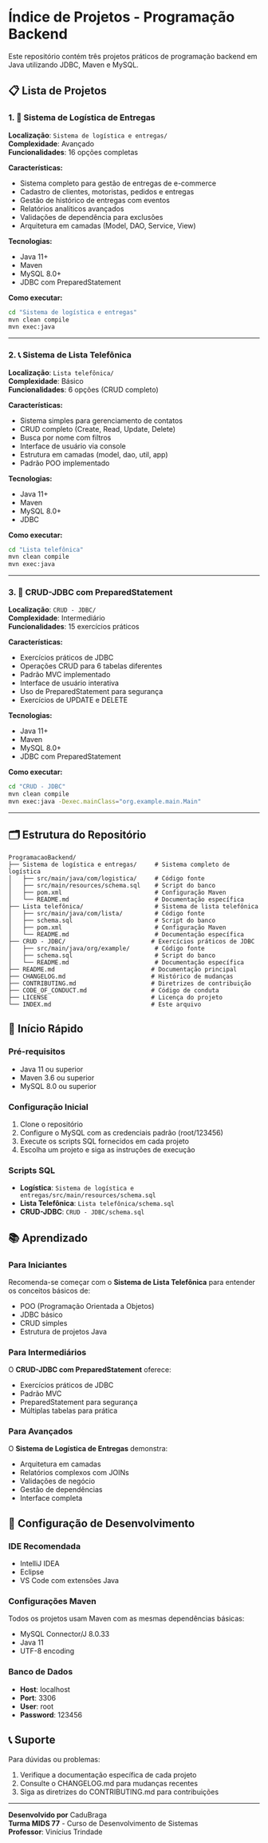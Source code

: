 # Índice de Projetos - Programação Backend

Este repositório contém três projetos práticos de programação backend em Java utilizando JDBC, Maven e MySQL.

## 📋 Lista de Projetos

### 1. 🚚 Sistema de Logística de Entregas
**Localização**: `Sistema de logística e entregas/`  
**Complexidade**: Avançado  
**Funcionalidades**: 16 opções completas

**Características:**
- Sistema completo para gestão de entregas de e-commerce
- Cadastro de clientes, motoristas, pedidos e entregas
- Gestão de histórico de entregas com eventos
- Relatórios analíticos avançados
- Validações de dependência para exclusões
- Arquitetura em camadas (Model, DAO, Service, View)

**Tecnologias:**
- Java 11+
- Maven
- MySQL 8.0+
- JDBC com PreparedStatement

**Como executar:**
```bash
cd "Sistema de logística e entregas"
mvn clean compile
mvn exec:java
```

---

### 2. 📞 Sistema de Lista Telefônica
**Localização**: `Lista telefônica/`  
**Complexidade**: Básico  
**Funcionalidades**: 6 opções (CRUD completo)

**Características:**
- Sistema simples para gerenciamento de contatos
- CRUD completo (Create, Read, Update, Delete)
- Busca por nome com filtros
- Interface de usuário via console
- Estrutura em camadas (model, dao, util, app)
- Padrão POO implementado

**Tecnologias:**
- Java 11+
- Maven
- MySQL 8.0+
- JDBC

**Como executar:**
```bash
cd "Lista telefônica"
mvn clean compile
mvn exec:java
```

---

### 3. 💾 CRUD-JDBC com PreparedStatement
**Localização**: `CRUD - JDBC/`  
**Complexidade**: Intermediário  
**Funcionalidades**: 15 exercícios práticos

**Características:**
- Exercícios práticos de JDBC
- Operações CRUD para 6 tabelas diferentes
- Padrão MVC implementado
- Interface de usuário interativa
- Uso de PreparedStatement para segurança
- Exercícios de UPDATE e DELETE

**Tecnologias:**
- Java 11+
- Maven
- MySQL 8.0+
- JDBC com PreparedStatement

**Como executar:**
```bash
cd "CRUD - JDBC"
mvn clean compile
mvn exec:java -Dexec.mainClass="org.example.main.Main"
```

---

## 🗂️ Estrutura do Repositório

```
ProgramacaoBackend/
├── Sistema de logística e entregas/     # Sistema completo de logística
│   ├── src/main/java/com/logistica/     # Código fonte
│   ├── src/main/resources/schema.sql    # Script do banco
│   ├── pom.xml                          # Configuração Maven
│   └── README.md                        # Documentação específica
├── Lista telefônica/                    # Sistema de lista telefônica
│   ├── src/main/java/com/lista/         # Código fonte
│   ├── schema.sql                       # Script do banco
│   ├── pom.xml                          # Configuração Maven
│   └── README.md                        # Documentação específica
├── CRUD - JDBC/                        # Exercícios práticos de JDBC
│   ├── src/main/java/org/example/       # Código fonte
│   ├── schema.sql                       # Script do banco
│   └── README.md                        # Documentação específica
├── README.md                           # Documentação principal
├── CHANGELOG.md                        # Histórico de mudanças
├── CONTRIBUTING.md                     # Diretrizes de contribuição
├── CODE_OF_CONDUCT.md                  # Código de conduta
├── LICENSE                             # Licença do projeto
└── INDEX.md                            # Este arquivo
```

## 🚀 Início Rápido

### Pré-requisitos
- Java 11 ou superior
- Maven 3.6 ou superior
- MySQL 8.0 ou superior

### Configuração Inicial
1. Clone o repositório
2. Configure o MySQL com as credenciais padrão (root/123456)
3. Execute os scripts SQL fornecidos em cada projeto
4. Escolha um projeto e siga as instruções de execução

### Scripts SQL
- **Logística**: `Sistema de logística e entregas/src/main/resources/schema.sql`
- **Lista Telefônica**: `Lista telefônica/schema.sql`
- **CRUD-JDBC**: `CRUD - JDBC/schema.sql`

## 📚 Aprendizado

### Para Iniciantes
Recomenda-se começar com o **Sistema de Lista Telefônica** para entender os conceitos básicos de:
- POO (Programação Orientada a Objetos)
- JDBC básico
- CRUD simples
- Estrutura de projetos Java

### Para Intermediários
O **CRUD-JDBC com PreparedStatement** oferece:
- Exercícios práticos de JDBC
- Padrão MVC
- PreparedStatement para segurança
- Múltiplas tabelas para prática

### Para Avançados
O **Sistema de Logística de Entregas** demonstra:
- Arquitetura em camadas
- Relatórios complexos com JOINs
- Validações de negócio
- Gestão de dependências
- Interface completa

## 🔧 Configuração de Desenvolvimento

### IDE Recomendada
- IntelliJ IDEA
- Eclipse
- VS Code com extensões Java

### Configurações Maven
Todos os projetos usam Maven com as mesmas dependências básicas:
- MySQL Connector/J 8.0.33
- Java 11
- UTF-8 encoding

### Banco de Dados
- **Host**: localhost
- **Port**: 3306
- **User**: root
- **Password**: 123456

## 📞 Suporte

Para dúvidas ou problemas:
1. Verifique a documentação específica de cada projeto
2. Consulte o CHANGELOG.md para mudanças recentes
3. Siga as diretrizes do CONTRIBUTING.md para contribuições

---

**Desenvolvido por** CaduBraga  
**Turma MIDS 77** - Curso de Desenvolvimento de Sistemas  
**Professor**: Vinícius Trindade
